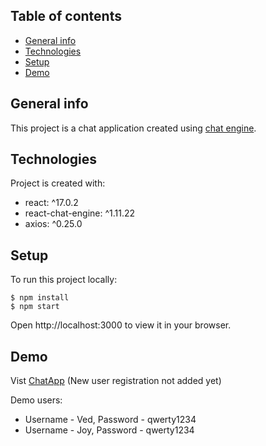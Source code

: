 ## Table of contents
* [General info](#general-info)
* [Technologies](#technologies)
* [Setup](#setup)
* [Demo](#demo)

## General info
This project is a chat application created using [chat engine](https://chatengine.io/).

## Technologies
Project is created with:
* react: ^17.0.2
* react-chat-engine: ^1.11.22
* axios: ^0.25.0
	
## Setup
To run this project locally:
```
$ npm install
$ npm start
```
Open http://localhost:3000 to view it in your browser.

## Demo
Vist [ChatApp](https://chat-app-liard-six.vercel.app/)
(New user registration not added yet)

Demo users:
* Username - Ved, Password - qwerty1234
* Username - Joy, Password - qwerty1234


